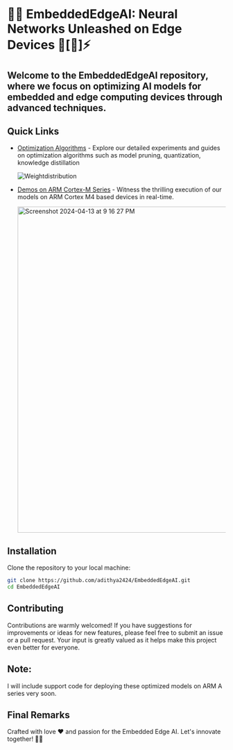 # 🚀✨ **EmbeddedEdgeAI**: Neural Networks Unleashed on Edge Devices 🧠[🔲]⚡️

## Welcome to the EmbeddedEdgeAI repository, where we focus on optimizing AI models for embedded and edge computing devices through advanced techniques.

## Quick Links

- [Optimization Algorithms](OptimizationAlgorithms.md) - Explore our detailed experiments and guides on optimization algorithms such as model pruning, quantization, knowledge distillation
  
  ![Weightdistribution](https://github.com/adithya2424/EmbeddedEdgeAI/assets/34277400/9fd3769b-5db7-4aed-b3df-9479206ba9c0)

  
- [Demos on ARM Cortex-M Series](/Demos/) - Witness the thrilling execution of our models on ARM Cortex M4 based devices in real-time.
  
  <img width="752" alt="Screenshot 2024-04-13 at 9 16 27 PM" src="https://github.com/adithya2424/EmbeddedEdgeAI/assets/34277400/dca384c8-c178-4f7c-84dd-647142a46c2e">


## Installation

Clone the repository to your local machine:

```bash
git clone https://github.com/adithya2424/EmbeddedEdgeAI.git
cd EmbeddedEdgeAI
```

## Contributing

Contributions are warmly welcomed! If you have suggestions for improvements or ideas for new features, please feel free to submit an issue or a pull request. Your input is greatly valued as it helps make this project even better for everyone.

## Note:

I will include support code for deploying these optimized models on ARM A series very soon.

## Final Remarks

Crafted with love ❤️ and passion for the Embedded Edge AI. Let's innovate together! 🚀✨















